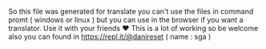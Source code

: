 So this file was generated for translate you can't use the files in command promt ( windows or linux ) but you can use in the browser if you want a translator.
Use it with your friends ❤
This is a lot of working so be welcome also you can found in https://repl.it/@danireset ( name : sga )
